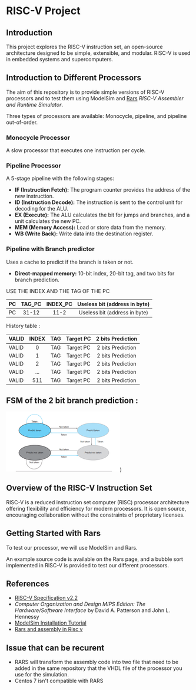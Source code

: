 # RISC-V Project

## Introduction

This project explores the RISC-V instruction set, an open-source architecture designed to be simple, extensible, and modular. RISC-V is used in embedded systems and supercomputers.

## Introduction to Different Processors

The aim of this repository is to provide simple versions of RISC-V processors and to test them using ModelSim and [Rars](https://github.com/TheThirdOne/rars) _RISC-V Assembler and Runtime Simulator_.

Three types of processors are available: Monocycle, pipeline, and pipeline out-of-order.

### Monocycle Processor

A slow processor that executes one instruction per cycle.

### Pipeline Processor

A 5-stage pipeline with the following stages:

- **IF (Instruction Fetch):** The program counter provides the address of the new instruction.
- **ID (Instruction Decode):** The instruction is sent to the control unit for decoding for the ALU.
- **EX (Execute):** The ALU calculates the bit for jumps and branches, and a unit calculates the new PC.
- **MEM (Memory Access):** Load or store data from the memory.
- **WB (Write Back):** Write data into the destination register.

### Pipeline with Branch predictor

Uses a cache to predict if the branch is taken or not.

- **Direct-mapped memory:** 10-bit index, 20-bit tag, and two bits for branch prediction.

USE THE INDEX AND THE TAG OF THE PC

| PC     | TAG_PC| INDEX_PC| Useless bit (address in byte) |
|:-------|:---:|:-----------:|:----------:|
| PC     | 31-12 |  11-2   | Useless bit (address in byte) |

History table : 

|VALID |INDEX| TAG | Target PC | 2 bits Prediction |
|:-------|:---:|:-----------:|:----------:|:----------:|
|VALID |0| TAG | Target PC | 2 bits Prediction |
|VALID |1| TAG | Target PC | 2 bits Prediction |
|VALID |2| TAG | Target PC | 2 bits Prediction |
|VALID |...| TAG | Target PC | 2 bits Prediction |
|VALID | 511 |TAG | Target PC | 2 bits Prediction |


## FSM of the 2 bit branch prediction : 

![Schematic of the 2 bit predictor](https://github.com/RISCeirb/Risc-v-processor/blob/main/Picture/2%20bit%20branch%20predictor.png))

## Overview of the RISC-V Instruction Set

RISC-V is a reduced instruction set computer (RISC) processor architecture offering flexibility and efficiency for modern processors. It is open source, encouraging collaboration without the constraints of proprietary licenses.

## Getting Started with Rars

To test our processor, we will use ModelSim and Rars.

An example source code is available on the Rars page, and a bubble sort implemented in RISC-V is provided to test our different processors.

## References

- [RISC-V Specification v2.2](https://riscv.org/wp-content/uploads/2017/05/riscv-spec-v2.2.pdf)
- *Computer Organization and Design MIPS Edition: The Hardware/Software Interface* by David A. Patterson and John L. Hennessy
- [ModelSim Installation Tutorial](https://www.youtube.com/watch?v=Ubcm996KKhU)
- [Rars and assembly in Risc v](https://github.com/darnuria/esgi-riscv)

## Issue that can be recurent

- RARS will transform the assembly code into two file that need to be added in the same repository that the VHDL file of the processor you use for the simulation.
- Centos 7 isn't compatible with RARS

